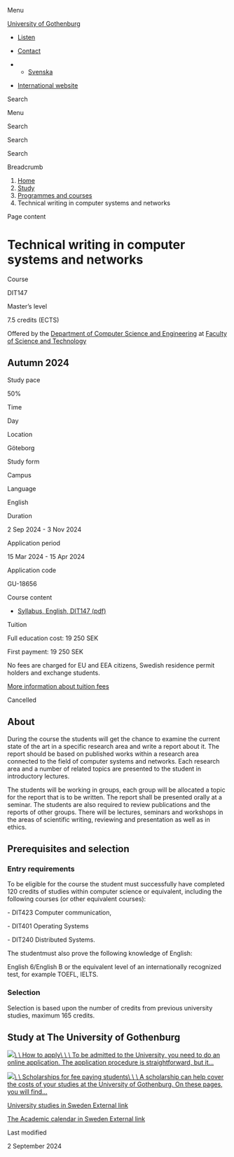 Menu

[University of Gothenburg](/en)

- [Listen](//app-eu.readspeaker.com/cgi-bin/rsent?customerid=9467&lang=en_uk&readclass=region--content&url=https%3A%2F%2Fwww.gu.se%2Fen%2Fstudy-gothenburg%2Ftechnical-writing-in-computer-systems-and-networks-dit147 "Listen with ReadSpeaker")

- [Contact](/en/contact)

- - [Svenska](/studera/hitta-utbildning/teknisk-rapportskrivning-inom-datorer-natverk-och-system-dit147)
- [International website](/en/study-gothenburg/technical-writing-in-computer-systems-and-networks-dit147)

Search


Menu


Search


Search

Search

Breadcrumb

1. [Home](/en)
2. [Study](/en/study-in-gothenburg)
3. [Programmes and courses](/en/study-in-gothenburg/study-options)
4. Technical writing in computer systems and networks


Page content

# Technical writing in computer systems and networks

Course


DIT147


Master’s level



7.5 credits (ECTS)



Offered by the
[Department of Computer Science and Engineering](https://www.gu.se/en/computer-science-engineering)
at
[Faculty of Science and Technology](https://www.gu.se/en/science-and-technology)

## Autumn 2024

Study pace


50%

Time


Day

Location


Göteborg

Study form


Campus

Language


English

Duration


2 Sep 2024
\- 3 Nov 2024

Application period


15 Mar 2024
\- 15 Apr 2024

Application code


GU-18656

Course content


- [Syllabus, English, DIT147 (pdf)](https://kursplaner.gu.se/pdf/kurs/en/DIT147)


Tuition


Full education cost: 19 250 SEK

First payment: 19 250 SEK

No fees are charged for EU and EEA citizens, Swedish residence permit holders and exchange students.

[More information about tuition fees](https://www.gu.se/en/study-in-gothenburg/apply/tuition-fees)

Cancelled


## About

During the course the students will get the chance to examine the current state of the art in a specific research area and write a report about it. The report should be based on published works within a research area connected to the field of computer systems and networks. Each research area and a number of related topics are presented to the student in introductory lectures.

The students will be working in groups, each group will be allocated a topic for the report that is to be written. The report shall be presented orally at a seminar. The students are also required to review publications and the reports of other groups. There will be lectures, seminars and workshops in the areas of scientific writing, reviewing and presentation as well as in ethics.

## Prerequisites and selection

### Entry requirements

To be eligible for the course the student must successfully have completed 120 credits of studies within computer science or equivalent, including the following courses (or other equivalent courses):

\- DIT423 Computer communication,

\- DIT401 Operating Systems

\- DIT240 Distributed Systems.

The studentmust also prove the following knowledge of English:

English 6/English B or the equivalent level of an internationally recognized test, for example TOEFL, IELTS.

### Selection

Selection is based upon the number of credits from previous university studies, maximum 165 credits.

## Study at The University of Gothenburg

[![](/sites/default/files/dynamic-image/dynamic_image_2188_218/public/2020-03/cytonn-photography-ZJEKICY5EXY-unsplash.jpg?media_id=2553&width=1904&height=208)\\
\\
How to apply\\
\\
\\
To be admitted to the University, you need to do an online application. The application procedure is straightforward, but it…](/en/study-in-gothenburg/apply)

[![](/sites/default/files/dynamic-image/dynamic_image_2188_218/public/2024-01/GU-7.jpg?media_id=95188&width=1904&height=208)\\
\\
Scholarships for fee paying students\\
\\
\\
A scholarship can help cover the costs of your studies at the University of Gothenburg. On these pages, you will find…](/en/study-in-gothenburg/apply/scholarships-for-fee-paying-students)

[University studies in Sweden External link](https://www.gu.se/en/study-in-gothenburg/before-you-arrive/university-studies-in-sweden "External link")

[The Academic calendar in Sweden External link](https://www.gu.se/en/study-in-gothenburg/when-you-are-here/academic-calendar "External link")

Last modified


2 September 2024